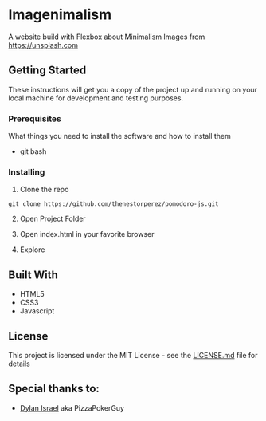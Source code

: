 # Imagenimalism
A website build with Flexbox about Minimalism Images from https://unsplash.com

## Getting Started

These instructions will get you a copy of the project up and running on your local machine for development and testing purposes.

### Prerequisites

What things you need to install the software and how to install them

- git bash


### Installing

1. Clone the repo

```
git clone https://github.com/thenestorperez/pomodoro-js.git
```

2. Open Project Folder

3. Open index.html in your favorite browser

4. Explore

## Built With

* HTML5
* CSS3
* Javascript

## License

This project is licensed under the MIT License - see the [LICENSE.md](LICENSE.md) file for details

## Special thanks to:

* [Dylan Israel](https://twitter.com/PizzaPokerGuy) aka PizzaPokerGuy
